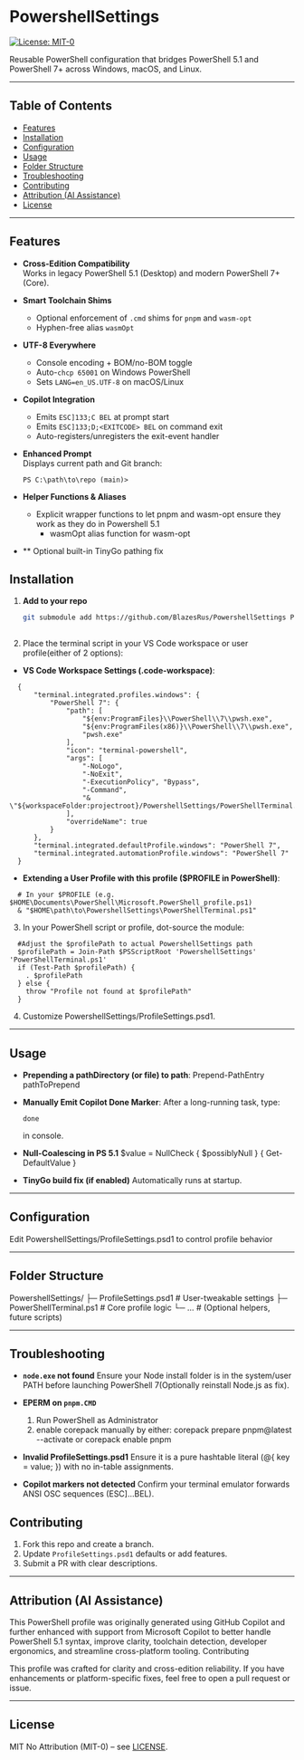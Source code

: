 ﻿# PowershellSettings

[![License: MIT-0](https://img.shields.io/badge/License-MIT%20No%20Attr-green.svg)](./LICENSE)

Reusable PowerShell configuration that bridges PowerShell 5.1 and PowerShell 7+ across Windows, macOS, and Linux.

---

## Table of Contents

- [Features](#features)
- [Installation](#installation)
- [Configuration](#configuration)
- [Usage](#usage)
- [Folder Structure](#folder-structure)
- [Troubleshooting](#troubleshooting)
- [Contributing](#contributing)
- [Attribution (AI Assistance)](#Attribution)
- [License](#license)

---

## Features

- **Cross-Edition Compatibility**  
  Works in legacy PowerShell 5.1 (Desktop) and modern PowerShell 7+ (Core).

- **Smart Toolchain Shims**  
  - Optional enforcement of `.cmd` shims for `pnpm` and `wasm-opt`  
  - Hyphen-free alias `wasmOpt`

- **UTF-8 Everywhere**  
  - Console encoding + BOM/no-BOM toggle  
  - Auto-`chcp 65001` on Windows PowerShell  
  - Sets `LANG=en_US.UTF-8` on macOS/Linux

- **Copilot Integration**  
  - Emits `ESC]133;C BEL` at prompt start  
  - Emits `ESC]133;D;<EXITCODE> BEL` on command exit  
  - Auto-registers/unregisters the exit-event handler

- **Enhanced Prompt**  
  Displays current path and Git branch:  
  ```text
  PS C:\path\to\repo (main)> 

- **Helper Functions & Aliases**
  - Explicit wrapper functions to let pnpm and wasm-opt ensure they work as they do in Powershell 5.1
	- wasmOpt alias function for wasm-opt
- ** Optional built-in TinyGo pathing fix

## Installation

1. **Add to your repo**  
   ```bash
   git submodule add https://github.com/BlazesRus/PowershellSettings PowershellSettings
	
2. Place the terminal script in your VS Code workspace or user profile(either of 2 options):
  - **VS Code Workspace Settings (.code-workspace)**:
  ```
	{
		"terminal.integrated.profiles.windows": {
			"PowerShell 7": {
				"path": [
					"${env:ProgramFiles}\\PowerShell\\7\\pwsh.exe",
					"${env:ProgramFiles(x86)}\\PowerShell\\7\\pwsh.exe",
					"pwsh.exe"
				],
				"icon": "terminal-powershell",
				"args": [
					"-NoLogo",
					"-NoExit",
					"-ExecutionPolicy", "Bypass",
					"-Command",
					"& \"${workspaceFolder:projectroot}/PowershellSettings/PowerShellTerminal.ps1\""
				],
				"overrideName": true
			}
		},
		"terminal.integrated.defaultProfile.windows": "PowerShell 7",
		"terminal.integrated.automationProfile.windows": "PowerShell 7"
	}
  ```

  - **Extending a User Profile with this profile ($PROFILE in PowerShell)**:
  ```
	# In your $PROFILE (e.g. $HOME\Documents\PowerShell\Microsoft.PowerShell_profile.ps1)
	& "$HOME\path\to\PowershellSettings\PowerShellTerminal.ps1"
  ```

3. In your PowerShell script or profile, dot-source the module:
  ```
	#Adjust the $profilePath to actual PowershellSettings path
	$profilePath = Join-Path $PSScriptRoot 'PowershellSettings' 'PowerShellTerminal.ps1'
	if (Test-Path $profilePath) {
      . $profilePath
	} else {
      throw "Profile not found at $profilePath"
	}
  ```
	
4. Customize PowershellSettings/ProfileSettings.psd1.

---

## Usage

- **Prepending a pathDirectory (or file) to path**:
	Prepend-PathEntry pathToPrepend
	
- **Manually Emit Copilot Done Marker**:
  After a long-running task, type:
  ```
  done
  ```
  in console.

- **Null-Coalescing in PS 5.1**
	$value = NullCheck { $possiblyNull } { Get-DefaultValue }

- **TinyGo build fix (if enabled)**
   Automatically runs at startup.

---

## Configuration

Edit PowershellSettings/ProfileSettings.psd1 to control profile behavior

---

## Folder Structure

PowershellSettings/
├─ ProfileSettings.psd1    # User-tweakable settings
├─ PowerShellTerminal.ps1  # Core profile logic
└─ …                       # (Optional helpers, future scripts)

---

## Troubleshooting

- **`node.exe` not found**
 Ensure your Node install folder is in the system/user PATH before launching PowerShell 7(Optionally reinstall Node.js as fix).

- **EPERM on `pnpm.CMD`**
  1. Run PowerShell as Administrator
  2. enable corepack manually by either:
    corepack prepare pnpm@latest --activate
    or
    corepack enable pnpm

- **Invalid ProfileSettings.psd1**
  Ensure it is a pure hashtable literal (@{ key = value; }) with no in-table assignments.

- **Copilot markers not detected**
  Confirm your terminal emulator forwards ANSI OSC sequences (ESC]…BEL).

## Contributing

1. Fork this repo and create a branch.  
2. Update `ProfileSettings.psd1` defaults or add features.  
3. Submit a PR with clear descriptions.

---

## Attribution (AI Assistance)

This PowerShell profile was originally generated using GitHub Copilot and further enhanced with support from Microsoft Copilot to better handle PowerShell 5.1 syntax, improve clarity, toolchain detection, developer ergonomics, and streamline cross-platform tooling.
Contributing

This profile was crafted for clarity and cross-edition reliability. If you have enhancements or platform-specific fixes, feel free to open a pull request or issue.

---

## License

MIT No Attribution (MIT-0) – see [LICENSE](./LICENSE).
